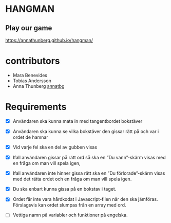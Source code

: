 # HANGMAN

## Play our game

https://annathunberg.github.io/hangman/

# contributors

- Mara Benevides
- Tobias Andersson
- Anna Thunberg [annatbg](https://github.com/annatbg)

# Requirements

- [x] Användaren ska kunna mata in med tangentbordet bokstäver

- [x] Användaren ska kunna se vilka bokstäver den gissar rätt på och var i ordet de hamnar

- [x] Vid varje fel ska en del av gubben visas

- [x] Ifall användaren gissar på rätt ord så ska en ”Du vann”-skärm visas med en fråga om man vill spela igen,

- [x] Ifall användaren inte hinner gissa rätt ska en ”Du förlorade”-skärm visas med det rätta ordet och en fråga om man vill spela igen.

- [x] Du ska enbart kunna gissa på en bokstav i taget.

- [x] Ordet får inte vara hårdkodat i Javascript-filen när den ska jämföras. Förslagsvis kan ordet slumpas från en array med ord.

- [ ] Vettiga namn på variabler och funktioner på engelska.
